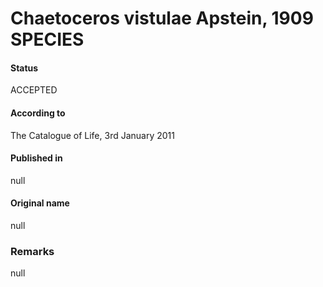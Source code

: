 Chaetoceros vistulae Apstein, 1909 SPECIES
=======

#### Status
ACCEPTED

#### According to
The Catalogue of Life, 3rd January 2011

#### Published in
null

#### Original name
null

### Remarks
null